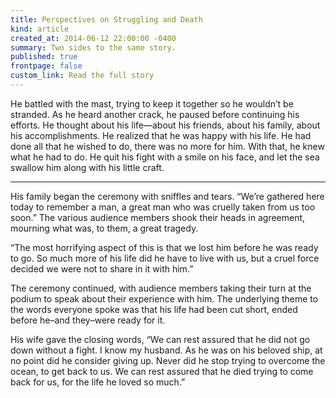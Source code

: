 ```yaml
---
title: Perspectives on Struggling and Death
kind: article
created_at: 2014-06-12 22:00:00 -0400
summary: Two sides to the same story.
published: true
frontpage: false
custom_link: Read the full story 
---
```


He battled with the mast, trying to keep it together so he wouldn’t be stranded. As he heard another crack, he paused before continuing his efforts. He thought about his life—about his friends, about his family, about his accomplishments. He realized that he was happy with his life. He had done all that he wished to do, there was no more for him. With that, he knew what he had to do. He quit his fight with a smile on his face, and let the sea swallow him along with his little craft.

***

His family began the ceremony with sniffles and tears. “We’re gathered here today to remember a man, a great man who was cruelly taken from us too soon.” The various audience members shook their heads in agreement, mourning what was, to them, a great tragedy.

“The most horrifying aspect of this is that we lost him before he was ready to go. So much more of his life did he have to live with us, but a cruel force decided we were not to share in it with him.”

The ceremony continued, with audience members taking their turn at the podium to speak about their experience with him. The underlying theme to the words everyone spoke was that his life had been cut short, ended before he–and they–were ready for it.

His wife gave the closing words, “We can rest assured that he did not go down without a fight. I know my husband. As he was on his beloved ship, at no point did he consider giving up. Never did he stop trying to overcome the ocean, to get back to us. We can rest assured that he died trying to come back for us, for the life he loved so much.”
